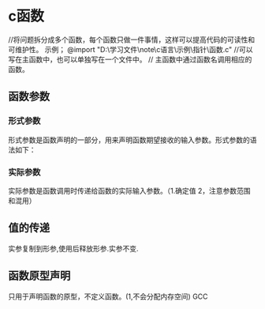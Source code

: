 # c函数
//将问题拆分成多个函数，每个函数只做一件事情，这样可以提高代码的可读性和可维护性。
示例；
@import "D:\学习文件\note\c语言\示例\指针\函数.c"
//可以写在主函数中，也可以单独写在一个文件中。
// 主函数中通过函数名调用相应的函数。
## 函数参数
### 形式参数
形式参数是函数声明的一部分，用来声明函数期望接收的输入参数。形式参数的语法如下：
### 实际参数   
实际参数是函数调用时传递给函数的实际输入参数。（1.确定值 2，注意参数范围和混用）
## 值的传递
实参复制到形参,使用后释放形参.实参不变.
## 函数原型声明
只用于声明函数的原型，不定义函数。(1,不会分配内存空间) GCC